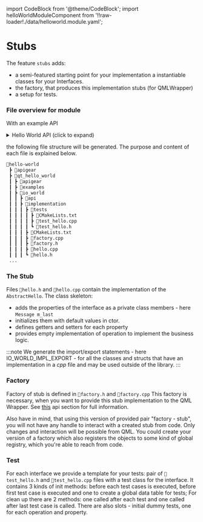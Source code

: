 ﻿---
sidebar_position: 2
---
import CodeBlock from '@theme/CodeBlock';
import helloWorldModuleComponent from '!!raw-loader!./data/helloworld.module.yaml';

# Stubs

The feature `stubs` adds:
- a semi-featured starting point for your implementation a instantiable classes for your Interfaces.
- the factory, that produces this implementation stubs (for QMLWrapper)
- a setup for tests.

### File overview for module

With an example API

<details>
    <summary>Hello World API (click to expand)</summary>
    <CodeBlock language="yaml" showLineNumbers>{helloWorldModuleComponent}</CodeBlock>
</details>

the following file structure will be generated. The purpose and content of each file is explained below.

```bash {8}
📂hello-world
 ┣ 📂apigear
 ┣ 📂qt_hello_world
 ┃ ┣ 📂apigear
 ┃ ┣ 📂examples
 ┃ ┣ 📂io_world
 ┃ ┃ ┣ 📂api
 ┃ ┃ ┣ 📂implementation
 ┃ ┃ ┃ ┣ 📂tests
 ┃ ┃ ┃ ┃ ┣ 📜CMakeLists.txt
 ┃ ┃ ┃ ┃ ┣ 📜test_hello.cpp
 ┃ ┃ ┃ ┃ ┗ 📜test_hello.h
 ┃ ┃ ┃ ┣ 📜CMakeLists.txt
 ┃ ┃ ┃ ┣ 📜factory.cpp
 ┃ ┃ ┃ ┣ 📜factory.h
 ┃ ┃ ┃ ┣ 📜hello.cpp
 ┃ ┃ ┃ ┗ 📜hello.h
 ...
```

### The Stub
Files `📜hello.h` and `📜hello.cpp` contain the implementation of the `AbstractHello`.
The class skeleton:
- adds the properties of the interface as a private class members - here `Message m_last`
- initializes them with default values in ctor.
- defines getters and setters for each property
- provides empty implementation of operation to implement the business logic.

:::note
We generate the import/export statements - here IO_WORLD_IMPL_EXPORT - for all the classes and structs that have an implementation in a *cpp* file and may be used outside of the library.
:::

### Factory

Factory of stub is defined in `📜factory.h` and `📜factory.cpp`
This factory is necessary, when you want to provide this stub implementation to the QML Wrapper.
See [this](qmlplugin#providing-backend-to-qml-wrapper) api section for full information.

Also have in mind, that using this version of provided pair "factory - stub", you will not have any handle to interact with a created stub from code. Only changes and interaction will be possible from QML. You could create your version of a factory which also registers the objects to some kind of global registry, which you're able to reach from code.

### Test

For each interface we provide a template for your tests: pair of `📜test_hello.h` and `📜test_hello.cpp` files with a test class for the interface.
It contains 3 kinds of init methods: before each test cases is executed, before first test case is executed and one to create a global data table for tests; For clean up there are 2 methods: one called after each test and one called after last test case is called. 
There are also slots - initial dummy tests, one for each operation and property.
